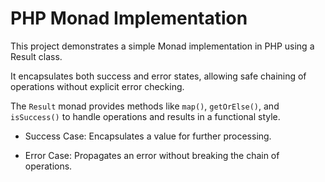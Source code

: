 # PHP Monad Implementation

This project demonstrates a simple Monad implementation in PHP using a Result class. 

It encapsulates both success and error states, allowing safe chaining of operations without explicit error checking. 

The `Result` monad provides methods like `map()`, `getOrElse()`, and `isSuccess()` to handle operations and results in a functional style.

* Success Case: Encapsulates a value for further processing.

* Error Case: Propagates an error without breaking the chain of operations.

